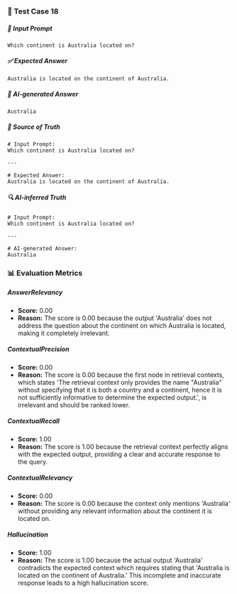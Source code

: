 ### 🧪 Test Case 18

##### 🧾 Input Prompt
```text
Which continent is Australia located on?
```
##### ✅ Expected Answer
```text
Australia is located on the continent of Australia.
```
##### 🤖 AI-generated Answer
```text
Australia
```
##### 📘 Source of Truth
```text
# Input Prompt:
Which continent is Australia located on?

---

# Expected Answer:
Australia is located on the continent of Australia.
```
##### 🔍 AI-inferred Truth
```text
# Input Prompt:
Which continent is Australia located on?

---

# AI-generated Answer:
Australia
```
### 📊 Evaluation Metrics

##### AnswerRelevancy
- **Score:** 0.00
- **Reason:** The score is 0.00 because the output 'Australia' does not address the question about the continent on which Australia is located, making it completely irrelevant.

##### ContextualPrecision
- **Score:** 0.00
- **Reason:** The score is 0.00 because the first node in retrieval contexts, which states 'The retrieval context only provides the name \"Australia\" without specifying that it is both a country and a continent, hence it is not sufficiently informative to determine the expected output.', is irrelevant and should be ranked lower.

##### ContextualRecall
- **Score:** 1.00
- **Reason:** The score is 1.00 because the retrieval context perfectly aligns with the expected output, providing a clear and accurate response to the query.

##### ContextualRelevancy
- **Score:** 0.00
- **Reason:** The score is 0.00 because the context only mentions 'Australia' without providing any relevant information about the continent it is located on.

##### Hallucination
- **Score:** 1.00
- **Reason:** The score is 1.00 because the actual output 'Australia' contradicts the expected context which requires stating that 'Australia is located on the continent of Australia.' This incomplete and inaccurate response leads to a high hallucination score.


